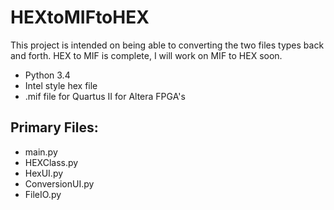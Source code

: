# HEXtoMIFtoHEX
This project is intended on being able to converting the two files types back and forth.
HEX to MIF is complete, I will work on MIF to HEX soon.
* Python 3.4
* Intel style hex file
* .mif file for Quartus II for Altera FPGA's
## Primary Files:
* main.py
* HEXClass.py
* HexUI.py
* ConversionUI.py
* FileIO.py
